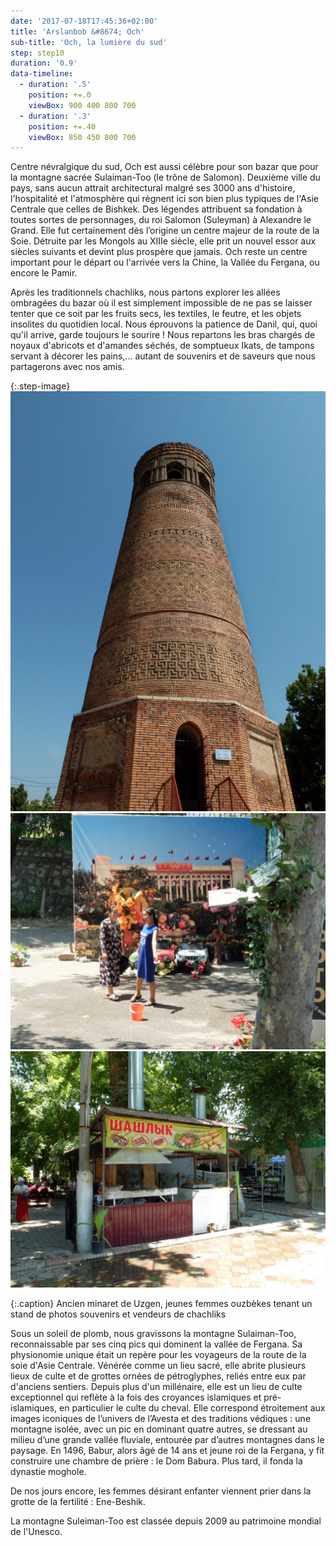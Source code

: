 ```yaml
---
date: '2017-07-18T17:45:36+02:00'
title: 'Arslanbob &#8674; Och'
sub-title: 'Och, la lumière du sud'
step: step10
duration: '0.9'
data-timeline:
  - duration: '.5'
    position: +=.0
    viewBox: 900 400 800 700
  - duration: '.3'
    position: +=.40
    viewBox: 850 450 800 700
---
```

Centre névralgique du sud, Och est aussi célèbre pour son bazar que pour la montagne sacrée Sulaiman-Too (le trône de Salomon).
Deuxième ville du pays, sans aucun attrait architectural malgré ses 3000 ans d'histoire, l'hospitalité et l'atmosphère qui règnent ici son bien plus typiques de l'Asie Centrale que celles de Bishkek.
Des légendes attribuent sa fondation à toutes sortes de personnages, du roi Salomon (Suleyman) à Alexandre le Grand. Elle fut certainement dès l’origine un centre majeur de la route de la Soie. Détruite par les Mongols au XIIIe siècle, elle prit un nouvel essor aux siècles suivants et devint plus prospère que jamais.
Och reste un centre important pour le départ ou l'arrivée vers la Chine, la Vallée du Fergana, ou encore le Pamir.

Après les traditionnels chachliks, nous partons explorer les allées ombragées du bazar où il est simplement impossible de ne pas se laisser tenter que ce soit par les fruits secs, les textiles, le feutre, et les objets insolites du quotidien local. Nous éprouvons la patience de Danil, qui, quoi qu'il arrive, garde toujours le sourire ! Nous repartons les bras chargés de noyaux d'abricots et d'amandes séchés, de somptueux Ikats, de tampons servant à décorer les pains,... autant de souvenirs et de saveurs que nous partagerons avec nos amis.

{:.step-image}
[![](/assets/img/uploads/kyrgyzstan_20-07-2018_01.jpg)](/assets/img/uploads/kyrgyzstan_20-07-2018_01.jpg "Ancien minaret de Uzgen")
[![](/assets/img/uploads/kyrgyzstan_20-07-2018_03.jpg)](/assets/img/uploads/kyrgyzstan_20-07-2018_03.jpg "Jeunes femmes ouzbèkes")
[![](/assets/img/uploads/kyrgyzstan_20-07-2018_04.jpg)](/assets/img/uploads/kyrgyzstan_20-07-2018_04.jpg "Vendeur de chachliks")

{:.caption}
Ancien minaret de Uzgen, jeunes femmes ouzbèkes tenant un stand de photos souvenirs et vendeurs de chachliks

Sous un soleil de plomb, nous gravissons la montagne Sulaiman-Too, reconnaissable par ses cinq pics qui dominent la vallée de Fergana. 
Sa physionomie unique était un repère pour les voyageurs de la route de la soie d'Asie Centrale.
Vénérée comme un lieu sacré, elle abrite plusieurs lieux de culte et de grottes ornées de pétroglyphes, reliés entre eux par d'anciens sentiers.
Depuis plus d'un millénaire, elle est un lieu de culte exceptionnel qui reflète à la fois des croyances islamiques et pré-islamiques, en particulier le culte du cheval. Elle correspond étroitement aux images iconiques de l’univers de l’Avesta et des traditions védiques : une montagne isolée, avec un pic en dominant quatre autres, se dressant au milieu d’une grande vallée fluviale, entourée par d’autres montagnes dans le paysage.
En 1496, Babur, alors âgé de 14 ans et jeune roi de la Fergana, y fit construire une chambre de prière : le Dom Babura. Plus tard, il fonda la dynastie moghole.

De nos jours encore, les femmes désirant enfanter viennent prier dans la grotte de la fertilité : Ene-Beshik.

La montagne Suleiman-Too est classée depuis 2009 au patrimoine mondial de l'Unesco.







